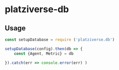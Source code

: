 # platziverse-db

## Usage

``` js
const setupDatabase = require ('platziverse.db')

setupDatabase(config).then(db => {
    const {Agent, Metric} = db

}).catch(err => console.error(err) )

```